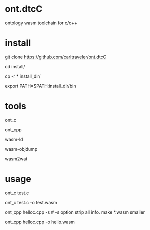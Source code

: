 # ont.dtcC
ontology wasm toolchain for c/c++



# install

git clone https://github.com/carltraveler/ont.dtcC

cd install/

cp -r * install_dir/

export PATH=$PATH:install_dir/bin



# tools

ont_c

ont_cpp

wasm-ld

wasm-objdump

wasm2wat



# usage

ont_c test.c

ont_c test.c -o test.wasm

ont_cpp helloc.cpp -s  # -s option strip all info. make *.wasm smaller

ont_cpp helloc.cpp -o hello.wasm



